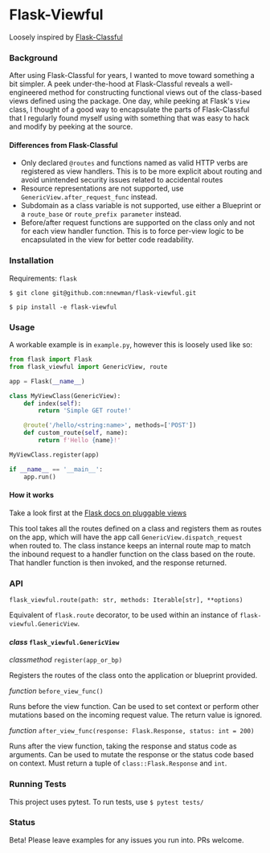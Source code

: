 # Flask-Viewful

Loosely inspired by [Flask-Classful](https://github.com/teracyhq/flask-classful)

### Background

After using Flask-Classful for years, I wanted to move toward
something a bit simpler. A peek under-the-hood at Flask-Classful
reveals a well-engineered method for constructing functional views out
of the class-based views defined using the package. One day, while peeking
at Flask's `View` class, I thought of a good way to encapsulate the parts of
Flask-Classful that I regularly found myself using with something that was easy
to hack and modify by peeking at the source.

#### Differences from Flask-Classful

* Only declared `@routes` and functions named as valid HTTP verbs are
  registered as view handlers. This is to be more explicit about routing and
  avoid unintended security issues related to accidental routes
* Resource representations are not supported, use `GenericView.after_request_func`
  instead.
* Subdomain as a class variable is not supported, use either a Blueprint or a
  `route_base` or `route_prefix parameter` instead.
* Before/after request functions are supported on the class only and not for
  each view handler function. This is to force per-view logic to be
  encapsulated in the view for better code readability.

### Installation

Requirements: `flask`

`$ git clone git@github.com:nnewman/flask-viewful.git`

`$ pip install -e flask-viewful`

### Usage

A workable example is in `example.py`, however this is loosely used
like so:

```python
from flask import Flask
from flask_viewful import GenericView, route

app = Flask(__name__)

class MyViewClass(GenericView):
    def index(self):
        return 'Simple GET route!'

    @route('/hello/<string:name>', methods=['POST'])
    def custom_route(self, name):
        return f'Hello {name}!'

MyViewClass.register(app)

if __name__ == '__main__':
    app.run()
```

#### How it works

Take a look first at the [Flask docs on pluggable views](https://flask.palletsprojects.com/en/1.1.x/views/)

This tool takes all the routes defined on a class and registers them as routes
on the app, which will have the app call `GenericView.dispatch_request` when
routed to. The class instance keeps an internal route map to match the inbound
request to a handler function on the class based on the route. That handler
function is then invoked, and the response returned.

### API

`flask_viewful.route(path: str, methods: Iterable[str], **options)`

Equivalent of `flask.route` decorator, to be used within an instance of
`flask-viewful.GenericView`.

#### _class_ `flask_viewful.GenericView`

   _classmethod_ `register(app_or_bp)`
   
   Registers the routes of the class onto the application or blueprint provided.
   
   _function_ `before_view_func()`
   
   Runs before the view function. Can be used to set context or perform other
   mutations based on the incoming request value. The return value is ignored.
   
   _function_ `after_view_func(response: Flask.Response, status: int = 200)`
   
   Runs after the view function, taking the response and status code as arguments.
   Can be used to mutate the response or the status code based on context. Must
   return a tuple of `class::Flask.Response` and `int`.
   
### Running Tests

This project uses pytest. To run tests, use `$ pytest tests/`

### Status

Beta! Please leave examples for any issues you run into. PRs welcome.
